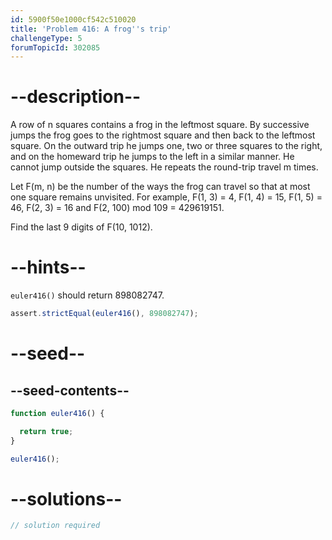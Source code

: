 ```yaml
---
id: 5900f50e1000cf542c510020
title: 'Problem 416: A frog''s trip'
challengeType: 5
forumTopicId: 302085
---
```


# --description--

A row of n squares contains a frog in the leftmost square. By successive jumps the frog goes to the rightmost square and then back to the leftmost square. On the outward trip he jumps one, two or three squares to the right, and on the homeward trip he jumps to the left in a similar manner. He cannot jump outside the squares. He repeats the round-trip travel m times.

Let F(m, n) be the number of the ways the frog can travel so that at most one square remains unvisited. For example, F(1, 3) = 4, F(1, 4) = 15, F(1, 5) = 46, F(2, 3) = 16 and F(2, 100) mod 109 = 429619151.

Find the last 9 digits of F(10, 1012).

# --hints--

`euler416()` should return 898082747.

```js
assert.strictEqual(euler416(), 898082747);
```

# --seed--

## --seed-contents--

```js
function euler416() {

  return true;
}

euler416();
```

# --solutions--

```js
// solution required
```
